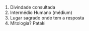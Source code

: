 
1. Divindade consultada
2. Intermédio Humano (médium)
3. Lugar sagrado onde tem a resposta
4. Mitologia? Pataki